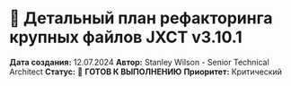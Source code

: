 # 🔧 Детальный план рефакторинга крупных файлов JXCT v3.10.1

**Дата создания:** 12.07.2024
**Автор:** Stanley Wilson - Senior Technical Architect
**Статус:** 🚀 **ГОТОВ К ВЫПОЛНЕНИЮ**
**Приоритет:** Критический 